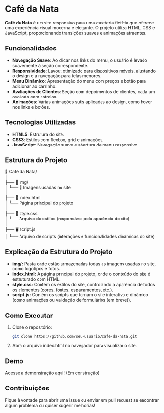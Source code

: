 # Café da Nata

**Café da Nata** é um site responsivo para uma cafeteria fictícia que oferece uma experiência visual moderna e elegante. O projeto utiliza HTML, CSS e JavaScript, proporcionando transições suaves e animações atraentes.

## Funcionalidades

- **Navegação Suave**: Ao clicar nos links do menu, o usuário é levado suavemente à seção correspondente.
- **Responsividade**: Layout otimizado para dispositivos móveis, ajustando o design e a navegação para telas menores.
- **Menu Dinâmico**: Apresentação do menu com preços e botão para adicionar ao carrinho.
- **Avaliações de Clientes**: Seção com depoimentos de clientes, cada um avaliado com estrelas.
- **Animações**: Várias animações sutis aplicadas ao design, como hover nos links e botões.

## Tecnologias Utilizadas

- **HTML5**: Estrutura do site.
- **CSS3**: Estilos com flexbox, grid e animações.
- **JavaScript**: Navegação suave e abertura de menu responsivo.
  
## Estrutura do Projeto

📂 Café da Nata/<br>
│<br>
├── 📁 img/<br>
│   └── 📸 Imagens usadas no site<br>
│<br>
├── 📄 index.html<br>
│   └── Página principal do projeto<br>
│<br>
├── 🎨 style.css<br>
│   └── Arquivo de estilos (responsável pela aparência do site)<br>
│<br>
├── 🖥️ script.js<br>
│   └── Arquivo de scripts (interações e funcionalidades dinâmicas do site)<br>

## Explicação da Estrutura do Projeto

- **img/:** Pasta onde estão armazenadas todas as imagens usadas no site, como logotipos e fotos. <br>
- **index.html:** A página principal do projeto, onde o conteúdo do site é estruturado com HTML. <br>
- **style.css:** Contém os estilos do site, controlando a aparência de todos os elementos (cores, fontes, espaçamentos, etc.). <br>
- **script.js:** Contém os scripts que tornam o site interativo e dinâmico (como animações ou validação de formulários (em breve)). <br>

## Como Executar

1. Clone o repositório:
   ```bash
   git clone https://github.com/seu-usuario/cafe-da-nata.git

2. Abra o arquivo index.html no navegador para visualizar o site.

## Demo

Acesse a demonstração aqui! (Em construção)

## Contribuições
Fique à vontade para abrir uma issue ou enviar um pull request se encontrar algum problema ou quiser sugerir melhorias!
